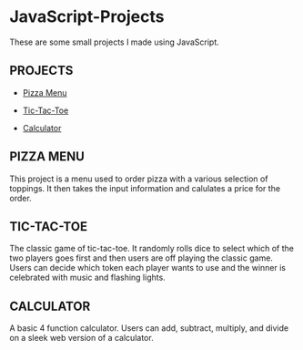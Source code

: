 # JavaScript-Projects

These are some small projects I made using JavaScript.

<h2>PROJECTS</h2>

* [Pizza Menu](https://github.com/MJ231/JavaScript-Projects/tree/main/Pizza_Project)

* [Tic-Tac-Toe](https://github.com/MJ231/JavaScript-Projects/tree/main/TicTacToe)

* [Calculator](https://github.com/MJ231/JavaScript-Projects/tree/main/JavaScript%20Projects)

<h2>PIZZA MENU</h2>

This project is a menu used to order pizza with a various selection of toppings. It then takes the input information and calulates a price for the order.

<h2>TIC-TAC-TOE</h2>

The classic game of tic-tac-toe. It randomly rolls dice to select which of the two players goes first and then
users are off playing the classic game. Users can decide which token each player wants to use and the winner is celebrated with music and flashing lights.

<h2>CALCULATOR</h2>

A basic 4 function calculator. Users can add, subtract, multiply, and divide on a sleek web version of a calculator.
